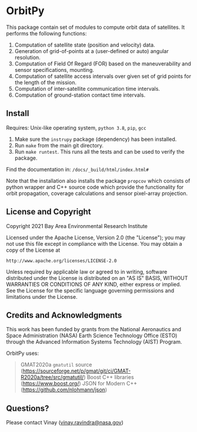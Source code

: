 # OrbitPy

This package contain set of modules to compute orbit data of satellites. It performs the following functions:

1. Computation of satellite state (position and velocity) data.
2. Generation of grid-of-points at a (user-defined or auto) angular resolution.
3. Computation of Field Of Regard (FOR) based on the maneuverability and sensor specifications, mounting.
4. Computation of satellite access intervals over given set of grid points for the length of the mission. 
5. Computation of inter-satellite communication time intervals.
6. Computation of ground-station contact time intervals.

## Install

Requires: Unix-like operating system, `python 3.8`, `pip`, `gcc`

1. Make sure the `instrupy` package (dependency) has been installed.
2. Run `make` from the main git directory.
4. Run `make runtest`. This runs all the tests and can be used to verify the package.

Find the documentation in: `/docs/_build/html/index.html#`

Note that the installation also installs the package `propcov` which consists of python wrapper and C++ source code which provide the functionality for orbit propagation, coverage calculations and sensor pixel-array projection.

## License and Copyright

Copyright 2021 Bay Area Environmental Research Institute

Licensed under the Apache License, Version 2.0 (the "License");
you may not use this file except in compliance with the License.
You may obtain a copy of the License at

    http://www.apache.org/licenses/LICENSE-2.0

Unless required by applicable law or agreed to in writing, software
distributed under the License is distributed on an "AS IS" BASIS,
WITHOUT WARRANTIES OR CONDITIONS OF ANY KIND, either express or implied.
See the License for the specific language governing permissions and
limitations under the License.

## Credits and Acknowledgments

This work has been funded by grants from the National Aeronautics and Space Administration (NASA) Earth Science Technology Office (ESTO) through the Advanced Information Systems Technology (AIST) Program.

OrbitPy uses:

> GMAT2020a `gmatutil` source (https://sourceforge.net/p/gmat/git/ci/GMAT-R2020a/tree/src/gmatutil/)
> Boost C++ libraries (https://www.boost.org/)
> JSON for Modern C++ (https://github.com/nlohmann/json)

## Questions?

Please contact Vinay (vinay.ravindra@nasa.gov)